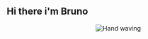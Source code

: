 ## Hi there i'm Bruno

<p align="center">
  <img src="https://media.giphy.com/media/tHIRLHtNwxpjIFqPdV/giphy.gif" alt="Hand waving">
</p>


<!--
**Bruno081002/Bruno081002** is a ✨ _special_ ✨ repository because its `README.md` (this file) appears on your GitHub profile.

Here are some ideas to get you started:

- 🔭 I’m currently working on ...
- 🌱 I’m currently learning ...
- 👯 I’m looking to collaborate on ...
- 🤔 I’m looking for help with ...
- 💬 Ask me about ...
- 📫 How to reach me: ...
- 😄 Pronouns: ...
- ⚡ Fun fact: ...
-->
